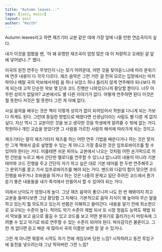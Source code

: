 ```yaml
---
title: "Autumn leaves..."
tags: [jazz, music]
layout: post
author: "Keith"
---
```


Autumn leaves라고 하면 재즈기타 교본 같은 데에 가장 앞에 나올 만한 연습곡이지 싶다. 

내가 이것을 첨봤을 땐, '아 왜 유명한 재즈곡이 엄청 많은 데 이 처량하고 오래된 걸 앞에 넣어놨나..?' 했다.

이곡의 원전 연주는 무엇인지 나는 찾기 어려운데, 어떤 것을 찾아듣느냐에 따라 분위기며 연주 내용이 다 각각 다르다. 재즈 음악은 그런 거란 걸 전혀 모르는 입장에서는 마치 락이나 메탈 곡의 악보에서처럼 음 하나 뉘앙스 하나 틀리지 않게 연주해야 되나보다 하게 되는데 고작 단순한 악보 몇 단과 코드 진행만 나와있으니까 황당할 뿐이다. 너무 아무런 성의가 없달까? 교본에서도 별 다른 이야기가 없다. 어떻게 연주하면 된다 이것은 뭘 뜻한다 저것은 뭘 뜻한다 그런 게 아예 없다.

사실 음악을 배우는 것은 책이 이렇게 성의가 없이 되어있어서 학원을 다니게 되는 가보다 하게도 된다. 그런데 동일한 방법으로 배웠다면 선생님이라는 사람도 별 다른 게 없지 싶다. 자신 역시 그 교본이란 것을 보고 생각한 것을 학생에게 알려줄 수 밖에 없는 거다. 학원이나 개인 교습을 받았다면 그 사람을 가르친 사람의 해석에 따라가게 되는 것이고.

재즈기타는 말이 재즈기타지 재즈를 하는 어떤 연주 기법을 배운다거나 하는 것은 맞지만 그게 책에서 글로 설명할 수 있는 게 아니고 가장 중요한 것은 임프로바이즈를 할 수 있어야 한다는 거다. 이를테면 쉬운 피아노 교본에서 나오는 것처럼 어떤 손가락으로 어떤 건반을 누르고 해서 간단한 멜로디를 연주할 수 있느냐 없느냐의 내용이 아니라 기본 테마와 코드 진행을 주고 간단히 자기 하고 싶은 대로 기본 테마를 한 두번 연주해주고 그 분위기를 끌고 가서 임프로바이즈를 해야 되는 거다. 밴드와 다같이 합이 맞으면 코드진행을 바꾸거나 조바꿈을 하거나 하는 것은 나중의 문제고 일단 주어진 코드에서 뭔가 듣기 좋은 내용들을 내가 즉석에서 만들어서 할 수 있어야 되는 거다.

이래서 난이도가 엄청나게 높다. 그냥 재즈 음악이 좋으니까 나도 한 번 해봐야지 하고 교본을 들여다보면 그냥 황당함 그 자체다. 기본적으로 음악 지식이 꽤 높아야 무슨 말을 하고 있는지 뭘 의도하고 있는지 반쯤은 이해하고 들어간다. 내용을 알기 전에 최소한으로 요구되는 수준이 높다. 적어도 악기 수준이 제법 되서 또 시창 청음도 능력도 제법 되서 악보를 보고 음으로 옮길 수 있고 코드를 보고 어떤 분위기로 흘러가는지 머릿속에 그려볼 수 있고 악기로 바로 연주할 수 있는 수준이 되어야 된다. 박자감각은 물론이고. 그런 게 없다면 듣고 배운 게 많아서 곡의 이름만 보면 잘 알 수 있거나. 

그런 게 아니면 뭐랄까 시작도 하기 전에 게임오버 당한 느낌? 시작하려고 동전 투입구에 동전을 넣으려는데 그냥 막혀버린 그런 느낌?

